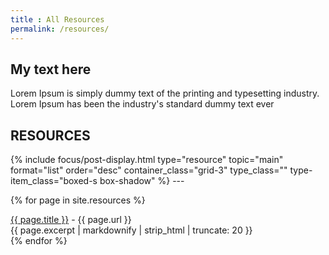 ```yaml
---
title : All Resources
permalink: /resources/
---
```


## My text here
Lorem Ipsum is simply dummy text of the printing and typesetting industry. Lorem Ipsum has been the industry's standard dummy text ever

<h2>RESOURCES</h2>
{% include focus/post-display.html type="resource" topic="main" format="list" order="desc" container_class="grid-3" type_class="" type-item_class="boxed-s box-shadow" %}     
---

{% for page in site.resources %}
<div><a href="{{ page.url | relative_url }}">{{ page.title }}</a> - {{ page.url }}</div>
<div>
	{{ page.excerpt | markdownify | strip_html | truncate: 20 }}
</div>
{% endfor %}